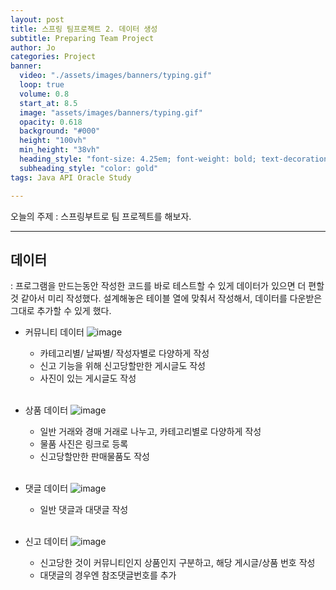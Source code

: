 ```yaml
---
layout: post
title: 스프링 팀프로젝트 2. 데이터 생성 
subtitle: Preparing Team Project 
author: Jo
categories: Project
banner:
  video: "./assets/images/banners/typing.gif"
  loop: true
  volume: 0.8
  start_at: 8.5
  image: "assets/images/banners/typing.gif"
  opacity: 0.618
  background: "#000"
  height: "100vh"
  min_height: "38vh"
  heading_style: "font-size: 4.25em; font-weight: bold; text-decoration: underline"
  subheading_style: "color: gold"
tags: Java API Oracle Study

---
```



오늘의 주제 : 스프링부트로 팀 프로젝트를 해보자. <br>
 * * *



## 데이터
: 프로그램을 만드는동안 작성한 코드를 바로 테스트할 수 있게 데이터가 있으면 더 편할 것 같아서 미리 작성했다.
  설계해놓은 테이블 열에 맞춰서 작성해서, 데이터를 다운받은 그대로 추가할 수 있게 했다.

- 커뮤니티 데이터
  ![image](https://github.com/CheeseYoung/Cheeseyoung.github.io/assets/132384527/067ee3ab-798d-46a4-b17f-48cc15265bc7)
  - 카테고리별/ 날짜별/ 작성자별로 다양하게 작성
  - 신고 기능을 위해 신고당할만한 게시글도 작성
  - 사진이 있는 게시글도 작성
<br><br>
- 상품 데이터
  ![image](https://github.com/CheeseYoung/Cheeseyoung.github.io/assets/132384527/c7afc8e8-c0cb-428f-a6f0-4bf69572cde0)
  - 일반 거래와 경매 거래로 나누고, 카테고리별로 다양하게 작성
  - 물품 사진은 링크로 등록
  - 신고당할만한 판매물품도 작성
<br><br>

- 댓글 데이터
  ![image](https://github.com/CheeseYoung/Cheeseyoung.github.io/assets/132384527/237ea50e-139a-49d6-9c81-394acf7ca831)
  - 일반 댓글과 대댓글 작성
<br><br>

- 신고 데이터
  ![image](https://github.com/CheeseYoung/Cheeseyoung.github.io/assets/132384527/c3b3eea4-fb08-40aa-b03c-e8f6529012f2)
  - 신고당한 것이 커뮤니티인지 상품인지 구분하고, 해당 게시글/상품 번호 작성
  - 대댓글의 경우엔 참조댓글번호를 추가
<br>











